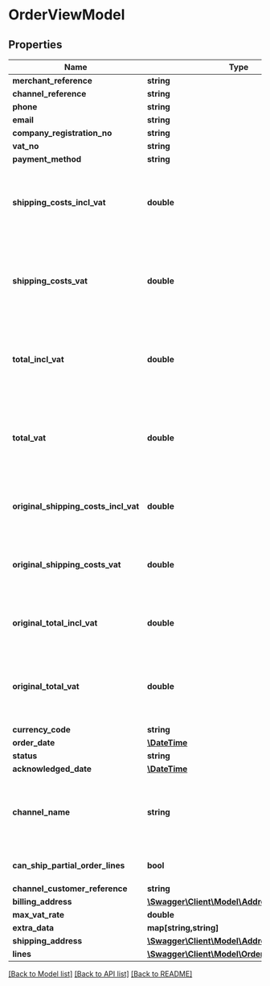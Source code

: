 # OrderViewModel

## Properties
Name | Type | Description | Notes
------------ | ------------- | ------------- | -------------
**merchant_reference** | **string** |  | 
**channel_reference** | **string** |  | [optional] 
**phone** | **string** |  | [optional] 
**email** | **string** |  | 
**company_registration_no** | **string** |  | [optional] 
**vat_no** | **string** |  | [optional] 
**payment_method** | **string** |  | [optional] 
**shipping_costs_incl_vat** | **double** | The shipping fee including VAT              (in the tenant&#39;s base currency calculated using the exchange rate at the time of ordering). | [optional] 
**shipping_costs_vat** | **double** | The total amount of VAT charged over the shipping fee              (in the tenant&#39;s base currency calculated using the exchange rate at the time of ordering). | [optional] 
**total_incl_vat** | **double** | The total value of the order including VAT              (in the tenant&#39;s base currency calculated using the exchange rate at the time of ordering). | [optional] 
**total_vat** | **double** | The total amount of VAT charged over the total value of te order              (in the tenant&#39;s base currency calculated using the exchange rate at the time of ordering). | [optional] 
**original_shipping_costs_incl_vat** | **double** | The shipping fee including VAT              (in the currency in which the order was paid for). | [optional] 
**original_shipping_costs_vat** | **double** | The total amount of VAT charged over the shipping fee              (in the currency in which the order was paid for). | [optional] 
**original_total_incl_vat** | **double** | The total value of the order including VAT              (in the currency in which the order was paid for). | [optional] 
**original_total_vat** | **double** | The total amount of VAT charged over the total value of te order              (in the currency in which the order was paid for). | [optional] 
**currency_code** | **string** |  | 
**order_date** | [**\DateTime**](\DateTime.md) |  | [optional] 
**status** | **string** |  | [optional] 
**acknowledged_date** | [**\DateTime**](\DateTime.md) |  | [optional] 
**channel_name** | **string** | Name of channel party (ie bol/vergelijk/amazon etc), used to make it easier to identify channels when using the api. | [optional] 
**can_ship_partial_order_lines** | **bool** | Indicates if the merchant can ship partial orderlines. | [optional] 
**channel_customer_reference** | **string** |  | [optional] 
**billing_address** | [**\Swagger\Client\Model\Address**](Address.md) |  | 
**max_vat_rate** | **double** |  | [optional] 
**extra_data** | **map[string,string]** |  | [optional] 
**shipping_address** | [**\Swagger\Client\Model\Address**](Address.md) |  | 
**lines** | [**\Swagger\Client\Model\OrderLineViewModel[]**](OrderLineViewModel.md) |  | 

[[Back to Model list]](../README.md#documentation-for-models) [[Back to API list]](../README.md#documentation-for-api-endpoints) [[Back to README]](../README.md)


